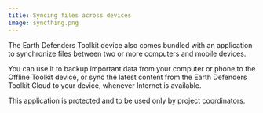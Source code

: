 ```yaml
---
title: Syncing files across devices
image: syncthing.png
---
```


The Earth Defenders Toolkit device also comes bundled with an application to synchronize files between two or more computers and mobile devices.

<app-button :color="true" target="_self" link="apps/syncthing" text="Download Syncthing"></app-button>

<app-button localUrl=":8082" text="Use Syncthing"></app-button>

You can use it to backup important data from your computer or phone to the Offline Toolkit device, or sync the latest content from the <app-button :inline="true" localUrl=":8086/">Earth Defenders Toolkit Cloud</app-button> to your device, whenever Internet is available.

This application is protected and to be used only by project coordinators.

<app-button localUrl=":8086/all/https://docs.earthdefenderstoolkit.com/device-usage/bundled-applications/content-syncronization" text="Read documentation"></app-button>
